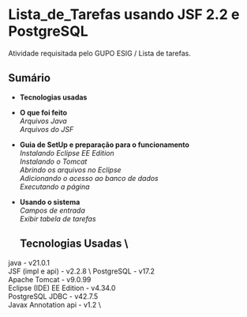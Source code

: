 # Lista_de_Tarefas usando JSF 2.2 e PostgreSQL
Atividade requisitada pelo GUPO ESIG / Lista de tarefas.

## Sumário
- **Tecnologias usadas**
- **O que foi feito** \
    _Arquivos Java_ \
    _Arquivos do JSF_ 
- **Guia de SetUp e preparação para o funcionamento** \
      _Instalando Eclipse EE Edition_ \
    _Instalando o Tomcat_ \
    _Abrindo os arquivos no Eclipse_ \
    _Adicionando o acesso ao banco de dados_ \
    _Executando a página_ 
- **Usando o sistema** \
    _Campos de entrada_ \
    _Exibir tabela de tarefas_

  ## Tecnologias Usadas \
java - v21.0.1 \
JSF (impl e api) - v2.2.8 \ 
PostgreSQL - v17.2 \
Apache Tomcat - v9.0.99 \
Eclipse (IDE) EE Edition - v4.34.0 \
PostgreSQL JDBC - v42.7.5 \
Javax Annotation api - v1.2 \


